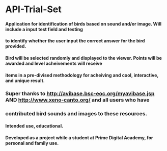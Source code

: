 # API-Trial-Set

#### Application for identification of birds based on sound and/or image.  Will include a input test field and testing
#### to identify whether the user input the correct answer for the bird provided.

#### Bird will be selected randomly and displayed to the viewer.  Points will be awarded and level acheivements will receive
#### items in a pre-divised methodology for acheiving and cool, interactive, and unique result.

### Super thanks to http://avibase.bsc-eoc.org/myavibase.jsp  AND   http://www.xeno-canto.org/ and all users who have 
### contributed bird sounds and images to these resources.

#### Intended use, educational.  

#### Developed as a project while a student at Prime Digital Academy, for personal and family use.
